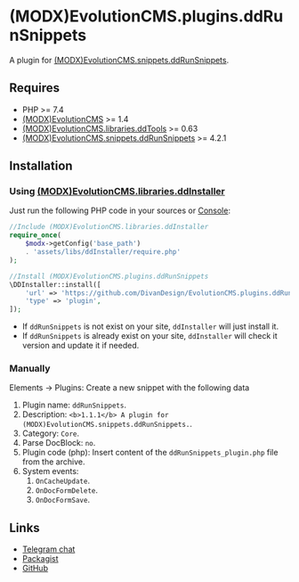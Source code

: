 # (MODX)EvolutionCMS.plugins.ddRunSnippets

A plugin for [(MODX)EvolutionCMS.snippets.ddRunSnippets](https://github.com/DivanDesign/EvolutionCMS.snippets.ddRunSnippets).


## Requires

* PHP >= 7.4
* [(MODX)EvolutionCMS](https://github.com/evolution-cms/evolution) >= 1.4
* [(MODX)EvolutionCMS.libraries.ddTools](https://github.com/DivanDesign/EvolutionCMS.libraries.ddTools) >= 0.63
* [(MODX)EvolutionCMS.snippets.ddRunSnippets](https://github.com/DivanDesign/EvolutionCMS.snippets.ddRunSnippets) >= 4.2.1


## Installation


### Using [(MODX)EvolutionCMS.libraries.ddInstaller](https://github.com/DivanDesign/EvolutionCMS.libraries.ddInstaller)

Just run the following PHP code in your sources or [Console](https://github.com/vanchelo/MODX-Evolution-Ajax-Console):

```php
//Include (MODX)EvolutionCMS.libraries.ddInstaller
require_once(
	$modx->getConfig('base_path')
	. 'assets/libs/ddInstaller/require.php'
);

//Install (MODX)EvolutionCMS.plugins.ddRunSnippets
\DDInstaller::install([
	'url' => 'https://github.com/DivanDesign/EvolutionCMS.plugins.ddRunSnippets',
	'type' => 'plugin',
]);
```

* If `ddRunSnippets` is not exist on your site, `ddInstaller` will just install it.
* If `ddRunSnippets` is already exist on your site, `ddInstaller` will check it version and update it if needed.


### Manually

Elements → Plugins: Create a new snippet with the following data

1. Plugin name: `ddRunSnippets`.
2. Description: `<b>1.1.1</b> A plugin for (MODX)EvolutionCMS.snippets.ddRunSnippets.`.
3. Category: `Core`.
4. Parse DocBlock: `no`.
5. Plugin code (php): Insert content of the `ddRunSnippets_plugin.php` file from the archive.
6. System events:
	1. `OnCacheUpdate`.
	2. `OnDocFormDelete`.
	3. `OnDocFormSave`.


## Links

* [Telegram chat](https://t.me/dd_code)
* [Packagist](https://packagist.org/packages/dd/evolutioncms-plugins-ddrunsnippets)
* [GitHub](https://github.com/DivanDesign/EvolutionCMS.plugins.ddRunSnippets)


<link rel="stylesheet" type="text/css" href="https://raw.githack.com/DivanDesign/CSS.ddMarkdown/master/style.min.css" />